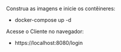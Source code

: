 Construa as imagens e inicie os contêineres:
* docker-compose up -d

Acesse o Cliente no navegador:
* https://localhost:8080/login
